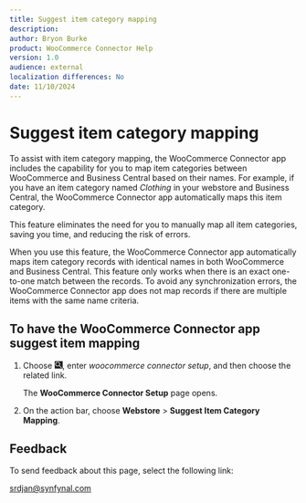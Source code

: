 ```yaml
---
title: Suggest item category mapping
description: 
author: Bryon Burke
product: WooCommerce Connector Help
version: 1.0
audience: external
localization differences: No
date: 11/10/2024
---
```


<!-- markdownlint-disable MD006 MD007 MD009 MD024 MD025 MD033 -->
<!--// cspell:ignore  markdownlint allowfullscreen keyframes woocommerce webstore -->

# Suggest item category mapping

To assist with item category mapping, the WooCommerce Connector app includes the capability for you to map item categories between WooCommerce and Business Central based on their names. For example, if you have an item category named <i>Clothing</i> in your webstore and Business Central, the WooCommerce Connector app automatically maps this item category. 

This feature eliminates the need for you to manually map all item categories, saving you time, and reducing the risk of errors.

When you use this feature, the WooCommerce Connector app automatically maps item category records with identical names in both WooCommerce and Business Central. This feature only works when there is an exact one-to-one match between the records. To avoid any synchronization errors, the WooCommerce Connector app does not map records if there are multiple items with the same name criteria.

## To have the WooCommerce Connector app suggest item mapping

1. Choose ![Lightbulb that opens the Tell Me feature.](media/ui-search/search_small.png "Tell me what you want to do"), enter <i>woocommerce connector setup</i>, and then choose the related link.

   The <b>WooCommerce Connector Setup</b> page opens.

1. On the action bar, choose <b>Webstore</b> > <b>Suggest Item Category Mapping</b>.

## Feedback

To send feedback about this page, select the following link:

[srdjan@synfynal.com](mailto:srdjan@synfynal.com?subject=Documentation%20Feedback%20Product%20Docs:%20suggest-item-category-mapping)
